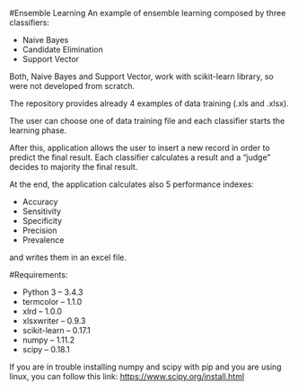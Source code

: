 #Ensemble Learning
An example of ensemble learning composed by three classifiers:
- Naive Bayes
- Candidate Elimination
- Support Vector

Both, Naive Bayes and Support Vector, work with scikit-learn library, so were not developed from scratch.

The repository provides already 4 examples of data training (.xls and .xlsx).

The user can choose one of data training file and each classifier starts the learning phase.

After this, application allows the user to insert a new record in order to predict the final result.
Each classifier calculates a result and a “judge” decides to majority the final result.

At the end, the application calculates also 5 performance indexes:
- Accuracy
- Sensitivity
- Specificity
- Precision
- Prevalence

and writes them in an excel file.


#Requirements:
- Python 3 – 3.4.3
- termcolor – 1.1.0
- xlrd – 1.0.0
- xlsxwriter – 0.9.3
- scikit-learn – 0.17.1
- numpy – 1.11.2
- scipy – 0.18.1

If you are in trouble installing numpy and scipy with pip and you are using linux, you can follow this link: 
https://www.scipy.org/install.html